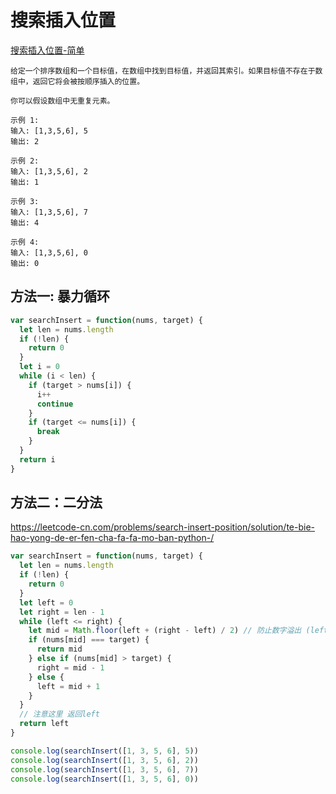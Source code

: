 # 搜索插入位置

[搜索插入位置-简单](https://leetcode-cn.com/problems/search-insert-position/)

```
给定一个排序数组和一个目标值，在数组中找到目标值，并返回其索引。如果目标值不存在于数组中，返回它将会被按顺序插入的位置。

你可以假设数组中无重复元素。

示例 1:
输入: [1,3,5,6], 5
输出: 2

示例 2:
输入: [1,3,5,6], 2
输出: 1

示例 3:
输入: [1,3,5,6], 7
输出: 4

示例 4:
输入: [1,3,5,6], 0
输出: 0
```

## 方法一: 暴力循环

```js
var searchInsert = function(nums, target) {
  let len = nums.length
  if (!len) {
    return 0
  }
  let i = 0
  while (i < len) {
    if (target > nums[i]) {
      i++
      continue
    }
    if (target <= nums[i]) {
      break
    }
  }
  return i
}
```

## 方法二：二分法

https://leetcode-cn.com/problems/search-insert-position/solution/te-bie-hao-yong-de-er-fen-cha-fa-fa-mo-ban-python-/

```js
var searchInsert = function(nums, target) {
  let len = nums.length
  if (!len) {
    return 0
  }
  let left = 0
  let right = len - 1
  while (left <= right) {
    let mid = Math.floor(left + (right - left) / 2) // 防止数字溢出 (left + right) / 2
    if (nums[mid] === target) {
      return mid
    } else if (nums[mid] > target) {
      right = mid - 1
    } else {
      left = mid + 1
    }
  }
  // 注意这里 返回left
  return left
}

console.log(searchInsert([1, 3, 5, 6], 5))
console.log(searchInsert([1, 3, 5, 6], 2))
console.log(searchInsert([1, 3, 5, 6], 7))
console.log(searchInsert([1, 3, 5, 6], 0))
```
